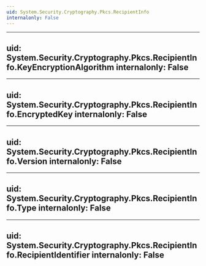 ```yaml
---
uid: System.Security.Cryptography.Pkcs.RecipientInfo
internalonly: False
---
```


---
uid: System.Security.Cryptography.Pkcs.RecipientInfo.KeyEncryptionAlgorithm
internalonly: False
---

---
uid: System.Security.Cryptography.Pkcs.RecipientInfo.EncryptedKey
internalonly: False
---

---
uid: System.Security.Cryptography.Pkcs.RecipientInfo.Version
internalonly: False
---

---
uid: System.Security.Cryptography.Pkcs.RecipientInfo.Type
internalonly: False
---

---
uid: System.Security.Cryptography.Pkcs.RecipientInfo.RecipientIdentifier
internalonly: False
---
